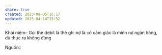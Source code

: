 ```yaml
---
share: true
created: 2023-09-05T16:17
updated: 2025-04-14T15:52
---
```

Khái niệm:: 
Gọi thẻ debit là thẻ ghi nợ là có cảm giác là mình nợ ngân hàng, dù thực ra không đúng

Nguồn:: 
